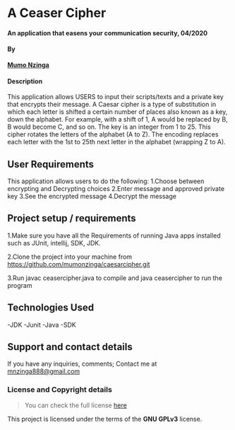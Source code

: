 #  A Ceaser Cipher


#### An application that easens your communication security, 04/2020

#### By
**[Mumo Nzinga](https://github.com/mumonzinga)**

#### Description

This application allows USERS to input their scripts/texts and a private key that encrypts their message. A Caesar cipher is a type of substitution in which each letter is shifted a certain number of places also known as a key, down the alphabet.  For example, with a shift of 1, A would be replaced by B, B would become C, and so on. The key is an integer from 1 to 25. This cipher rotates the letters of the alphabet (A to Z). The encoding replaces each letter with the 1st to 25th next letter in the alphabet (wrapping Z to A).

## User Requirements

This application allows users to do the following:
1.Choose between encrypting and Decrypting choices
2.Enter  message and approved private key
3.See the encrypted message
4.Decrypt the message

## Project setup / requirements
1.Make sure you have all the Requirements of running Java apps installed such as JUnit, intellij, SDK, JDK.

2.Clone the project into your machine from https://github.com/mumonzinga/caesarcipher.git

3.Run javac ceasercipher.java to compile and java ceasercipher to run the program

## Technologies Used

-JDK
-Junit
-Java
-SDK

## Support and contact details
If you have any inquiries, comments; Contact me at mnzinga888@gmail.com


### License and Copyright details
>You can check the full license [here](https://github.com/mumonzinga/LICENSE.git)

This project is licensed under the terms of the **GNU GPLv3** license.






